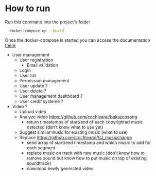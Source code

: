 # How to run

Run this command into the project's folder

```bash
  docker-compose up --build
```

Once the docker-compose is started you can access the documentation [there](http://localhost/v1/documentation)


- User management
  - User registration
    - Email validation
  - Login
  - User list
  - Permission management
  - User update ?
  - User delete ?
  - User management dashboard ?
  - User credit systeme ?
- Video ?
  - Upload video
  - Analyze video https://github.com/cochlearai/bakazoosong
    - return timestamps of start/end of each copyrighted music detected (don't know what to use yet)
  - Suggest similar music for existing music (what to use) 
  - Replace https://github.com/cochlearai/CJ_musixchange
    - send array of start/end timestamp and which music to add for each segment
    - replace music on track with new music (don't know how to remove sound but know how to put music on top of existing soundtrack)
    - download newly generated video
